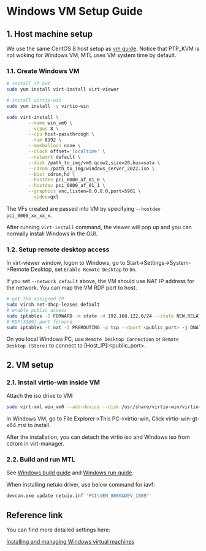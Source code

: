 # Windows VM Setup Guide

## 1. Host machine setup

We use the same CentOS 8 host setup as [vm guide](vm.md). Notice that PTP_KVM is not woking for Windows VM, MTL uses VM system time by default.

### 1.1. Create Windows VM

```bash
# install if not
sudo yum install virt-install virt-viewer

# install virtio-win
sudo yum install -y virtio-win

sudo virt-install \
        --name win_vm0 \
        --vcpus 8 \
        --cpu host-passthrough \
        --ram 8192 \
        --memballoon none \
        --clock offset='localtime' \
        --network default \
        --disk /path_to_img/vm0.qcow2,size=20,bus=sata \
        --cdrom /path_to_img/windows_server_2022.iso \
        --boot cdrom,hd \
        --hostdev pci_0000_af_01_0 \
        --hostdev pci_0000_af_01_1 \
        --graphics vnc,listen=0.0.0.0,port=5901 \
        --video=qxl
```

The VFs created are passed into VM by specifying `--hostdev pci_0000_xx_xx_x`.

After running `virt-install` command, the viewer will pop up and you can normally install Windows in the GUI.

### 1.2. Setup remote desktop access

In virt-viewer window, logon to Windows, go to Start->Settings->System->Remote Desktop, set `Enable Remote Desktop` to `On`.

If you set `--network default` above, the VM should use NAT IP address for the network. You can map the VM RDP port to host.

```bash
# get the assigned IP
sudo virsh net-dhcp-leases default
# enable public access
sudo iptables -I FORWARD -m state -d 192.168.122.0/24 --state NEW,RELATED,ESTABLISHED -j ACCEPT
# RDP(3389) port forward
sudo iptables -t nat -I PREROUTING -p tcp --dport <public_port> -j DNAT --to $VM_IP:3389
```

On you local Windows PC, use `Remote Desktop Connection` or `Remote Desktop (Store)` to connect to [Host_IP]:<public_port>.

## 2. VM setup

### 2.1. Install virtio-win inside VM

Attach the iso drive to VM:

```bash
sudo virt-xml win_vm0 --add-device --disk /usr/share/virtio-win/virtio-win.iso,device=cdrom
```

In Windows VM, go to File Explorer->This PC->virtio-win, Click virtio-win-gt-x64.msi to install.

After the installation, you can detach the virtio iso and Windows iso from cdrom in virt-manager.

### 2.2. Build and run MTL

See [Windows build guide](build_WIN.md) and [Windows run guide](run_WIN.md).

When installing netuio driver, use below command for iavf:

```bash
devcon.exe update netuio.inf "PCI\VEN_8086&DEV_1889"
```

## Reference link

You can find more detailed settings here:

[Installing and managing Windows virtual machines](https://access.redhat.com/documentation/en-us/red_hat_enterprise_linux/8/html/configuring_and_managing_virtualization/installing-and-managing-windows-virtual-machines-on-rhel_configuring-and-managing-virtualization)
